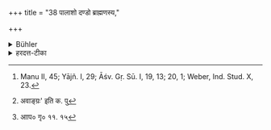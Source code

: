 +++
title = "38 पालाशो दण्डो ब्राह्मणस्य,"

+++

<details><summary>Bühler</summary>

38. The staff worn by a Brāhmaṇa should be made of Palāśa wood, that of a Kṣatriya of a branch of the Banian tree, which grows downwards, that of a Vaiśya of Bādara or Udumbara wood. Some declare, without any reference to caste, that the staff of a student should be made of the wood of a tree (that is fit to be used at the sacrifice). [^18] 


[^18]:  Manu II, 45; Yājñ. I, 29; Āśv. Gṛ. Sū. I, 19, 13; 20, 1; Weber, Ind. Stud. X, 23.
</details>

<details><summary>हरदत्त-टीका</summary>

## सूत्रम्
पालाशो दण्डो ब्राह्मणस्य नैयग्रोधस्कन्धजोऽवा[^२] ङग्रो राजन्यस्य बादर औदुम्बरो वा वैश्यस्य वाक्षों दण्ड इत्यवर्णसंयोगेनैक उपदिशन्ति ॥ ३८ ॥  
### टिप्पनी
पालाशो दण्ड इत्यादि गृह्य[^३]गतम् ॥ ३८ ॥  

[^२]: अवाङ्ग्रः' इति क. पु  

[^३]: आाप० गृ० ११. १५
</details>
